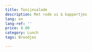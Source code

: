 ```yaml
---
title: Tonijnsalade
description: Met rode ui & kappertjes
lang: en
lang-ref: ''
price: 8.00
category: Lunch
tags: Broodjes

---
```

